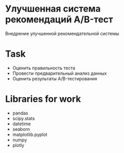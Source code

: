 # Улучшенная система рекомендаций A/B-тест

Внедрение улучшенной рекомендательной системы

# Task
- Оценить правильность теста
- Провести предварительный анализ данных
- Оценить результаты A/B-тестирования

# Libraries for work
- pandas
- scipy.stats
- datetime
- seaborn
- matplotlib.pyplot
- numpy
- plotly
